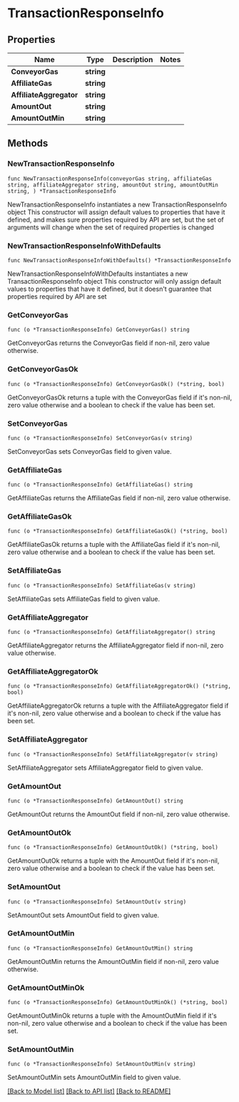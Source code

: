 # TransactionResponseInfo

## Properties

| Name                    | Type       | Description | Notes |
| ----------------------- | ---------- | ----------- | ----- |
| **ConveyorGas**         | **string** |             |       |
| **AffiliateGas**        | **string** |             |       |
| **AffiliateAggregator** | **string** |             |       |
| **AmountOut**           | **string** |             |       |
| **AmountOutMin**        | **string** |             |       |

## Methods

### NewTransactionResponseInfo

`func NewTransactionResponseInfo(conveyorGas string, affiliateGas string, affiliateAggregator string, amountOut string, amountOutMin string, ) *TransactionResponseInfo`

NewTransactionResponseInfo instantiates a new TransactionResponseInfo object This constructor will assign default values to properties that have it defined, and makes sure properties required by API are set, but the set of arguments will change when the set of required properties is changed

### NewTransactionResponseInfoWithDefaults

`func NewTransactionResponseInfoWithDefaults() *TransactionResponseInfo`

NewTransactionResponseInfoWithDefaults instantiates a new TransactionResponseInfo object This constructor will only assign default values to properties that have it defined, but it doesn't guarantee that properties required by API are set

### GetConveyorGas

`func (o *TransactionResponseInfo) GetConveyorGas() string`

GetConveyorGas returns the ConveyorGas field if non-nil, zero value otherwise.

### GetConveyorGasOk

`func (o *TransactionResponseInfo) GetConveyorGasOk() (*string, bool)`

GetConveyorGasOk returns a tuple with the ConveyorGas field if it's non-nil, zero value otherwise and a boolean to check if the value has been set.

### SetConveyorGas

`func (o *TransactionResponseInfo) SetConveyorGas(v string)`

SetConveyorGas sets ConveyorGas field to given value.

### GetAffiliateGas

`func (o *TransactionResponseInfo) GetAffiliateGas() string`

GetAffiliateGas returns the AffiliateGas field if non-nil, zero value otherwise.

### GetAffiliateGasOk

`func (o *TransactionResponseInfo) GetAffiliateGasOk() (*string, bool)`

GetAffiliateGasOk returns a tuple with the AffiliateGas field if it's non-nil, zero value otherwise and a boolean to check if the value has been set.

### SetAffiliateGas

`func (o *TransactionResponseInfo) SetAffiliateGas(v string)`

SetAffiliateGas sets AffiliateGas field to given value.

### GetAffiliateAggregator

`func (o *TransactionResponseInfo) GetAffiliateAggregator() string`

GetAffiliateAggregator returns the AffiliateAggregator field if non-nil, zero value otherwise.

### GetAffiliateAggregatorOk

`func (o *TransactionResponseInfo) GetAffiliateAggregatorOk() (*string, bool)`

GetAffiliateAggregatorOk returns a tuple with the AffiliateAggregator field if it's non-nil, zero value otherwise and a boolean to check if the value has been set.

### SetAffiliateAggregator

`func (o *TransactionResponseInfo) SetAffiliateAggregator(v string)`

SetAffiliateAggregator sets AffiliateAggregator field to given value.

### GetAmountOut

`func (o *TransactionResponseInfo) GetAmountOut() string`

GetAmountOut returns the AmountOut field if non-nil, zero value otherwise.

### GetAmountOutOk

`func (o *TransactionResponseInfo) GetAmountOutOk() (*string, bool)`

GetAmountOutOk returns a tuple with the AmountOut field if it's non-nil, zero value otherwise and a boolean to check if the value has been set.

### SetAmountOut

`func (o *TransactionResponseInfo) SetAmountOut(v string)`

SetAmountOut sets AmountOut field to given value.

### GetAmountOutMin

`func (o *TransactionResponseInfo) GetAmountOutMin() string`

GetAmountOutMin returns the AmountOutMin field if non-nil, zero value otherwise.

### GetAmountOutMinOk

`func (o *TransactionResponseInfo) GetAmountOutMinOk() (*string, bool)`

GetAmountOutMinOk returns a tuple with the AmountOutMin field if it's non-nil, zero value otherwise and a boolean to check if the value has been set.

### SetAmountOutMin

`func (o *TransactionResponseInfo) SetAmountOutMin(v string)`

SetAmountOutMin sets AmountOutMin field to given value.

[\[Back to Model list\]](./#documentation-for-models) [\[Back to API list\]](./#documentation-for-api-endpoints) [\[Back to README\]](./)
